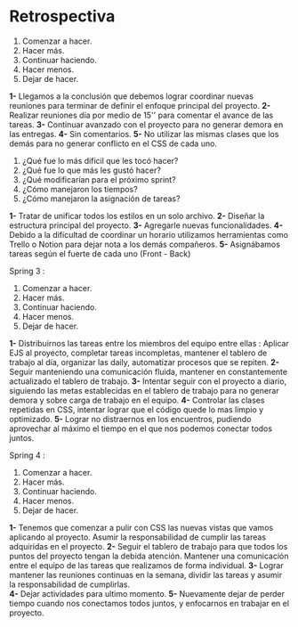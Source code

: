 # Retrospectiva

 1. Comenzar a hacer.
 2. Hacer más.
 3. Continuar haciendo.
 4. Hacer menos.
 5. Dejar de hacer.

**1-** Llegamos a la conclusión que debemos lograr coordinar nuevas reuniones para terminar de definir el enfoque principal del proyecto.
**2-** Realizar reuniones día por medio de 15'' para comentar el avance de las tareas.
**3-** Continuar avanzado con el proyecto para no generar demora en las entregas.
**4-** Sin comentarios.
**5-** No utilizar las mismas clases que los demás para no generar conflicto en el CSS de cada uno.

1. ¿Qué fue lo más dificil que les tocó hacer?
2. ¿Qué fue lo que más les gustó hacer?
3. ¿Qué modificarían para el próximo sprint?
4. ¿Cómo manejaron los tiempos?
5. ¿Cómo manejaron la asignación de tareas?

**1-** Tratar de unificar todos los estilos en un solo archivo.
**2-** Diseñar la estructura principal del proyecto.
**3-** Agregarle nuevas funcionalidades.
**4-** Debido a la dificultad de coordinar un horario utilizamos herramientas como Trello o Notion para dejar nota a los demás compañeros.
**5-** Asignábamos tareas según el fuerte de cada uno (Front - Back)


Spring 3 : 

1. Comenzar a hacer.
2. Hacer más.
3. Continuar haciendo.
4. Hacer menos.
5. Dejar de hacer.

**1-**
Distribuirnos las tareas entre los miembros del equipo entre ellas : Aplicar EJS al proyecto, completar tareas incompletas, mantener el tablero de trabajo al día, organizar las daily, automatizar procesos que se repiten. 
**2-**
Seguir manteniendo una comunicación fluida, mantener en constantemente actualizado el tablero de trabajo. 
**3-**
Intentar seguir con el proyecto a diario, siguiendo las metas establecidas en el tablero de trabajo para no generar demora y sobre carga de trabajo en el equipo. 
**4-**
Controlar las clases repetidas en CSS, intentar lograr que el código quede lo mas limpio y optimizado. 
**5-**
Lograr no distraernos en los encuentros, pudiendo aprovechar al máximo el tiempo en el que nos podemos conectar todos juntos. 



Spring 4 : 

1. Comenzar a hacer.
2. Hacer más.
3. Continuar haciendo.
4. Hacer menos.
5. Dejar de hacer.

**1-**
Tenemos que comenzar a pulir con CSS las nuevas vistas que vamos aplicando al proyecto. Asumir la responsabilidad de cumplir las tareas adquiridas en el proyecto.
**2-**
Seguir el tablero de trabajo para que todos los puntos del proyecto tengan la debida atención. Mantener una comunicación entre el equipo de las tareas que realizamos de forma individual.
**3-**
Lograr mantener las reuniones continuas en la semana, dividir las tareas y asumir la responsabilidad de cumplirlas.   
**4-**
Dejar actividades para ultimo momento. 
**5-**
Nuevamente dejar de perder tiempo cuando nos conectamos todos juntos, y enfocarnos en trabajar en el proyecto. 
